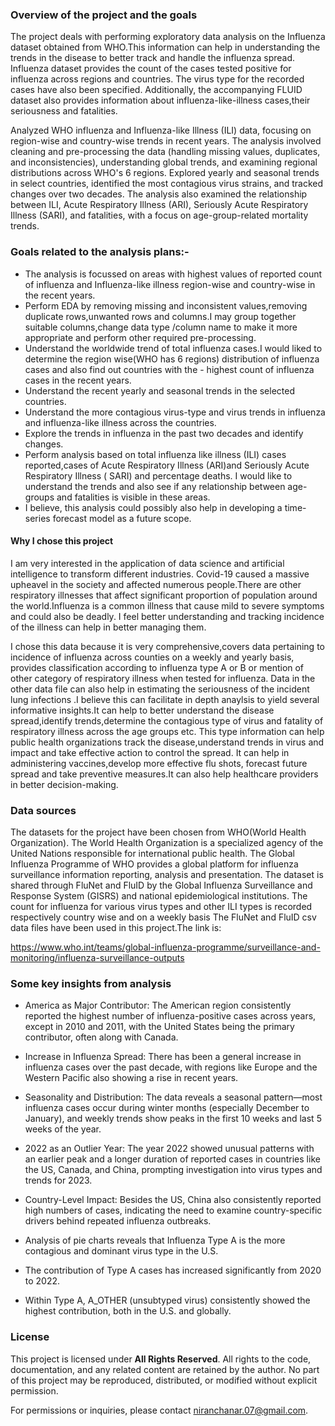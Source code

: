### Overview of the project and the goals

The project deals with performing exploratory data analysis on the Influenza dataset obtained from WHO.This information can help in understanding the trends in the disease to better track and handle the influenza spread. Influenza dataset provides the count of the cases tested positive for influenza across regions and countries. The virus type for the recorded cases have also been specified. Additionally, the accompanying FLUID dataset also provides information about influenza-like-illness cases,their seriousness and fatalities.


Analyzed WHO influenza and Influenza-like Illness (ILI) data, focusing on region-wise and country-wise trends in recent years. The analysis involved cleaning and pre-processing the data (handling missing values, duplicates, and inconsistencies), understanding global trends, and examining regional distributions across WHO's 6 regions. Explored yearly and seasonal trends in select countries, identified the most contagious virus strains, and tracked changes over two decades. The analysis also examined the relationship between ILI, Acute Respiratory Illness (ARI), Seriously Acute Respiratory Illness (SARI), and fatalities, with a focus on age-group-related mortality trends.

### Goals related to the analysis plans:-
- The analysis is focussed on areas with highest values of reported count of influenza and Influenza-like illness region-wise and country-wise in the recent years.
- Perform EDA by removing missing and inconsistent values,removing duplicate rows,unwanted rows and columns.I may group together suitable columns,change data type /column name to make it more appropriate and perform other required pre-processing.
- Understand the worldwide trend of total influenza cases.I would liked to determine the region wise(WHO has 6 regions) distribution of influenza cases and also find out countries with the - highest count of influenza cases in the recent years.
- Understand the recent yearly and seasonal trends in the selected countries.
- Understand the more contagious virus-type and virus trends in influenza and influenza-like illness across the countries.
- Explore the trends in influenza in the past two decades and identify changes.
- Perform analysis based on total influenza like illness (ILI) cases reported,cases of Acute Respiratory Illness (ARI)and Seriously Acute Respiratory Illness ( SARI) and percentage deaths. I would like to understand the trends and also see if any relationship between age-groups and fatalities is visible in these areas.
- I believe, this analysis could possibly also help in developing a time-series forecast model as a future scope.

#### Why I chose this project

I am very interested in the application of data science and artificial intelligence to transform different industries.
Covid-19 caused a massive upheavel in the society and affected numerous people.There are other respiratory illnesses that affect significant proportion of population around the world.Influenza is a common illness that cause mild to severe symptoms and could also be deadly. I feel better understanding and tracking incidence of the illness can help in better managing them.

I chose this data because it is very comprehensive,covers data pertaining to incidence of influenza across counties on a weekly and yearly basis, provides classification according to influenza type A or B or mention of other category of respiratory illness when tested for influenza. Data in the other data file can also help in estimating the seriousness of the incident lung infections .I believe this can facilitate in depth anaylsis to yield several informative insights.It can help to better understand the disease spread,identify trends,determine the contagious type of virus and fatality of respiratory illness across the age groups etc.
This type information can help public health organizations track the disease,understand trends in virus and impact and take effective action to control the spread. It can help in administering vaccines,develop more effective flu shots, forecast future spread and take preventive measures.It can also help healthcare providers in better decision-making.

### Data sources
The datasets for the project have been chosen from WHO(World Health Organization). The World Health Organization is a specialized agency of the United Nations responsible for international public health. The Global Influenza Programme of WHO provides a global platform for influenza surveillance information reporting, analysis and presentation. The dataset is shared through FluNet and FluID by the Global Influenza Surveillance and Response System (GISRS) and national epidemiological institutions. The count for influenza for various virus types and other ILI types is recorded respectively country wise and on a weekly basis The FluNet and FluID csv data files have been used in this project.The link is:

https://www.who.int/teams/global-influenza-programme/surveillance-and-monitoring/influenza-surveillance-outputs

### Some key insights from analysis
- America as Major Contributor: The American region consistently reported the highest number of influenza-positive cases across years, except in 2010 and 2011, with the United States being the primary contributor, often along with Canada.

- Increase in Influenza Spread: There has been a general increase in influenza cases over the past decade, with regions like Europe and the Western Pacific also showing a rise in recent years.

- Seasonality and Distribution: The data reveals a seasonal pattern—most influenza cases occur during winter months (especially December to January), and weekly trends show peaks in the first 10 weeks and last 5 weeks of the year.

- 2022 as an Outlier Year: The year 2022 showed unusual patterns with an earlier peak and a longer duration of reported cases in countries like the US, Canada, and China, prompting investigation into virus types and trends for 2023.

- Country-Level Impact: Besides the US, China also consistently reported high numbers of cases, indicating the need to examine country-specific drivers behind repeated influenza outbreaks.
- Analysis of pie charts reveals that Influenza Type A is the more contagious and dominant virus type in the U.S.

- The contribution of Type A cases has increased significantly from 2020 to 2022.

- Within Type A, A_OTHER (unsubtyped virus) consistently showed the highest contribution, both in the U.S. and globally.



### License
This project is licensed under **All Rights Reserved**. All rights to the code, documentation, and any related content are retained by the author. No part of this project may be reproduced, distributed, or modified without explicit permission.

For permissions or inquiries, please contact niranchanar.07@gmail.com.
